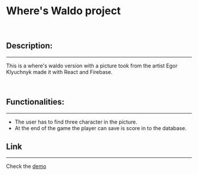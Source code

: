 # Where's Waldo project

<br/>

## Description:
---
This is a where's waldo version with a picture took from the artist Egor Klyuchnyk made it with React and Firebase.

<br/>

## Functionalities:
---
- The user has to find three character in the picture.
- At the end of the game the player can save is score in to the database.


## Link
---
Check the [demo]( https://gl-cardillo.github.io/Where-s-Waldo) 
